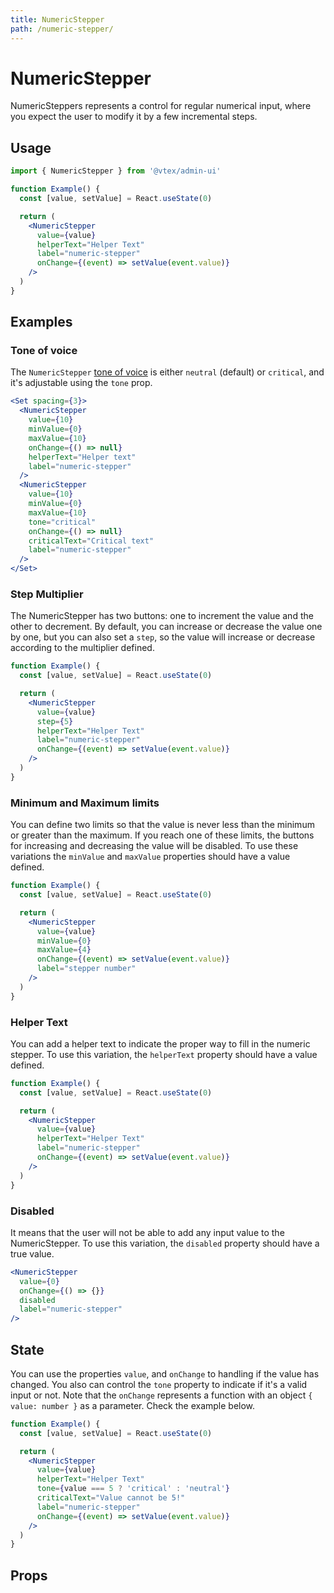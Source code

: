 ```yaml
---
title: NumericStepper
path: /numeric-stepper/
---
```


# NumericStepper

NumericSteppers represents a control for regular numerical input, where you expect the user to modify it by a few incremental steps.

## Usage

```jsx isStatic
import { NumericStepper } from '@vtex/admin-ui'

function Example() {
  const [value, setValue] = React.useState(0)

  return (
    <NumericStepper
      value={value}
      helperText="Helper Text"
      label="numeric-stepper"
      onChange={(event) => setValue(event.value)}
    />
  )
}
```

## Examples

### Tone of voice

The `NumericStepper` [tone of voice](/foundations/colors/#tones) is either `neutral` (default) or `critical`, and it's adjustable using the `tone` prop.

```jsx live
<Set spacing={3}>
  <NumericStepper
    value={10}
    minValue={0}
    maxValue={10}
    onChange={() => null}
    helperText="Helper text"
    label="numeric-stepper"
  />
  <NumericStepper
    value={10}
    minValue={0}
    maxValue={10}
    tone="critical"
    onChange={() => null}
    criticalText="Critical text"
    label="numeric-stepper"
  />
</Set>
```

### Step Multiplier

The NumericStepper has two buttons: one to increment the value and the other to decrement. By default, you can increase or decrease the value one by one, but you can also set a `step`, so the value will increase or decrease according to the multiplier defined.

```jsx live
function Example() {
  const [value, setValue] = React.useState(0)

  return (
    <NumericStepper
      value={value}
      step={5}
      helperText="Helper Text"
      label="numeric-stepper"
      onChange={(event) => setValue(event.value)}
    />
  )
}
```

### Minimum and Maximum limits

You can define two limits so that the value is never less than the minimum or greater than the maximum. If you reach one of these limits, the buttons for increasing and decreasing the value will be disabled. To use these variations the `minValue` and `maxValue` properties should have a value defined.

```jsx live
function Example() {
  const [value, setValue] = React.useState(0)

  return (
    <NumericStepper
      value={value}
      minValue={0}
      maxValue={4}
      onChange={(event) => setValue(event.value)}
      label="stepper number"
    />
  )
}
```

### Helper Text

You can add a helper text to indicate the proper way to fill in the numeric stepper. To use this variation, the `helperText` property should have a value defined.

```jsx live
function Example() {
  const [value, setValue] = React.useState(0)

  return (
    <NumericStepper
      value={value}
      helperText="Helper Text"
      label="numeric-stepper"
      onChange={(event) => setValue(event.value)}
    />
  )
}
```

### Disabled

It means that the user will not be able to add any input value to the NumericStepper. To use this variation, the `disabled` property should have a true value.

```jsx live
<NumericStepper
  value={0}
  onChange={() => {}}
  disabled
  label="numeric-stepper"
/>
```

## State

You can use the properties `value`, and `onChange` to handling if the value has changed. You also can control the `tone` property to indicate if it's a valid input or not. Note that the `onChange` represents a function with an object `{ value: number }` as a parameter. Check the example below.

```jsx live
function Example() {
  const [value, setValue] = React.useState(0)

  return (
    <NumericStepper
      value={value}
      helperText="Helper Text"
      tone={value === 5 ? 'critical' : 'neutral'}
      criticalText="Value cannot be 5!"
      label="numeric-stepper"
      onChange={(event) => setValue(event.value)}
    />
  )
}
```

## Props
